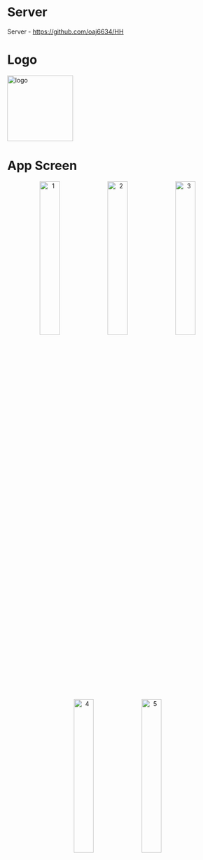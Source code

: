 # Server

Server - https://github.com/oaj6634/HH

# Logo
<img width="150" alt="logo" src="https://user-images.githubusercontent.com/71820026/161251704-54729551-1ee0-46f1-939d-b688f4f9ad6e.png">


# App Screen
<p align="center" width="100%">
    <img width="30%" alt="1" src="https://user-images.githubusercontent.com/71820026/161913328-e9b47ffb-d9d5-461f-ad15-3ee37549cb78.png">
    <img width="30%" alt="2" src="https://user-images.githubusercontent.com/71820026/161913502-cc0781e1-1b0d-4c79-aec1-84224a5fd8ba.png">
    <img width="30%" alt="3" src="https://user-images.githubusercontent.com/71820026/161913616-43cfdf0e-0e3f-4d57-a42a-da28036e7f72.png">
</p>


<p align="center" width="100%">
    <img width="30%" alt="4" src="https://user-images.githubusercontent.com/71820026/161913710-07e374ae-6284-480d-872a-13d6b5455474.png">
    <img width="30%" alt="5" src="https://user-images.githubusercontent.com/71820026/161913952-87e9a8ea-3cf0-46c6-bb1e-e7ebbe1087be.png">
</p>